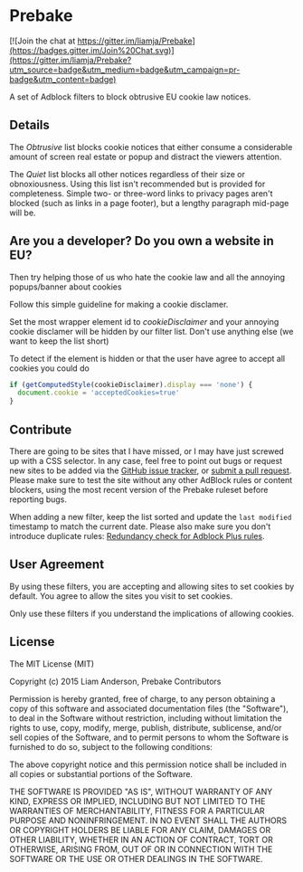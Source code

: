 Prebake
=======

[![Join the chat at https://gitter.im/liamja/Prebake](https://badges.gitter.im/Join%20Chat.svg)](https://gitter.im/liamja/Prebake?utm_source=badge&utm_medium=badge&utm_campaign=pr-badge&utm_content=badge)

A set of Adblock filters to block obtrusive EU cookie law notices.

Details
-------

The _Obtrusive_ list blocks cookie notices that either consume a
considerable amount of screen real estate or popup and distract the
viewers attention.

The _Quiet_ list blocks all other notices regardless of their size
or obnoxiousness. Using this list isn't recommended but is provided
for completeness. Simple two- or three-word links to privacy pages
aren't blocked (such as links in a page footer), but a lengthy
paragraph mid-page will be.

Are you a developer? Do you own a website in EU?
------------------------------------------------

Then try helping those of us who hate the cookie law and all the
annoying popups/banner about cookies

Follow this simple guideline for making a cookie disclamer.

Set the most wrapper element id to *cookieDisclaimer* and your
annoying cookie disclamer will be hidden by our filter list. Don't
use anything else (we want to keep the list short)

To detect if the element is hidden or that the user have agree to
accept all cookies you could do

```js
if (getComputedStyle(cookieDisclaimer).display === 'none') {
  document.cookie = 'acceptedCookies=true'
}
```

Contribute
----------

There are going to be sites that I have missed, or I may have just
screwed up with a CSS selector. In any case, feel free to point out
bugs or request new sites to be added via the [GitHub issue tracker](https://github.com/liamja/Prebake/issues),
or [submit a pull request](https://github.com/liamja/Prebake/compare).
Please make sure to test the site without any other AdBlock rules or
content blockers, using the most recent version of the Prebake ruleset
before reporting bugs.

When adding a new filter, keep the list sorted and
update the `last modified` timestamp to match the current date.
Please also make sure you don't introduce duplicate rules: [Redundancy check for Adblock Plus rules](https://arestwo.org/famlam/redundantRuleChecker.html).

User Agreement
--------------

By using these filters, you are accepting and allowing sites to
set cookies by default. You agree to allow the sites you visit to
set cookies.

Only use these filters if you understand the implications of
allowing cookies.

License
-------

The MIT License (MIT)

Copyright (c) 2015 Liam Anderson, Prebake Contributors

Permission is hereby granted, free of charge, to any person obtaining a copy
of this software and associated documentation files (the "Software"), to deal
in the Software without restriction, including without limitation the rights
to use, copy, modify, merge, publish, distribute, sublicense, and/or sell
copies of the Software, and to permit persons to whom the Software is
furnished to do so, subject to the following conditions:

The above copyright notice and this permission notice shall be included in all
copies or substantial portions of the Software.

THE SOFTWARE IS PROVIDED "AS IS", WITHOUT WARRANTY OF ANY KIND, EXPRESS OR
IMPLIED, INCLUDING BUT NOT LIMITED TO THE WARRANTIES OF MERCHANTABILITY,
FITNESS FOR A PARTICULAR PURPOSE AND NONINFRINGEMENT. IN NO EVENT SHALL THE
AUTHORS OR COPYRIGHT HOLDERS BE LIABLE FOR ANY CLAIM, DAMAGES OR OTHER
LIABILITY, WHETHER IN AN ACTION OF CONTRACT, TORT OR OTHERWISE, ARISING FROM,
OUT OF OR IN CONNECTION WITH THE SOFTWARE OR THE USE OR OTHER DEALINGS IN THE
SOFTWARE.

